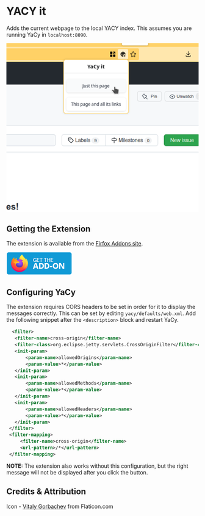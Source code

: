 # YACY it

Adds the current webpage to the local YACY index. This assumes you are running YaCy in `localhost:8090`.

![Screenshot](screenshot.png)

## Getting the Extension

The extension is available from the [Firfox Addons site](https://addons.mozilla.org/en-US/firefox/addon/yacy-it/).

[![get-the-addon.png](get-the-addon.png)](https://addons.mozilla.org/en-US/firefox/addon/yacy-it/)

## Configuring YaCy

The extension requires CORS headers to be set in order for it to display the messages correctly. This can be set by editing
`yacy/defaults/web.xml`. Add the following snippet after the `<description>` block and restart YaCy.

```xml
  <filter>
   <filter-name>cross-origin</filter-name>
   <filter-class>org.eclipse.jetty.servlets.CrossOriginFilter</filter-class>
   <init-param>
       <param-name>allowedOrigins</param-name>
       <param-value>*</param-value>
   </init-param>
   <init-param>
       <param-name>allowedMethods</param-name>
       <param-value>*</param-value>
   </init-param>
   <init-param>
       <param-name>allowedHeaders</param-name>
       <param-value>*</param-value>
   </init-param>
 </filter>
 <filter-mapping>
     <filter-name>cross-origin</filter-name>
     <url-pattern>/*</url-pattern>
 </filter-mapping>
```

**NOTE:** The extension also works without this configuration, but the right message will not be displayed after you click the button.


## Credits & Attribution

Icon - [Vitaly Gorbachev](https://www.flaticon.com/authors/vitaly-gorbachev) from Flaticon.com
